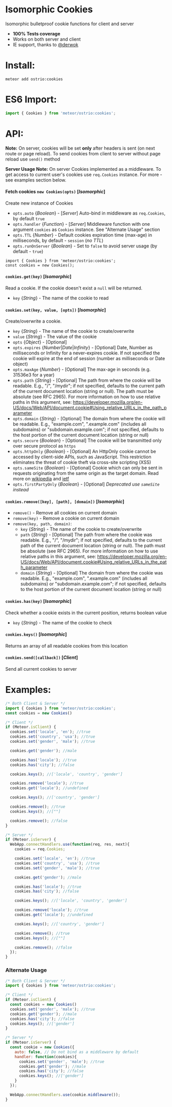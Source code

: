 Isomorphic Cookies
========
Isomorphic bulletproof cookie functions for client and server

 - __100% Tests coverage__
 - Works on both server and client
 - IE support, thanks to [@derwok](https://github.com/derwok)

Install:
========
```shell
meteor add ostrio:cookies
```

ES6 Import:
========
```jsx
import { Cookies } from 'meteor/ostrio:cookies';
```

API:
========
__Note:__ On server, cookies will be set __only__ after headers is sent (on next route or page reload). To send cookies from client to server without page reload use `send()` method

__Server Usage Note:__ On server Cookies implemented as a middleware. To get access to current user's cookies use `req.Cookies` instance. For more - see examples section below.

#### Fetch cookies `new Cookies(opts)` [*Isomorphic*]
  Create new instance of Cookies
  - `opts.auto` {*Boolean*} - [*Server*] Auto-bind in middleware as `req.Cookies`, by default `true`
  - `opts.handler` {*Function*} - [*Server*] Middleware function with one argument `cookies` as `Cookies` instance. See "Alternate Usage" section
  - `opts.TTL`  {*Number*} - Default cookies expiration time (max-age) in milliseconds, by default - `session` (*no TTL*)
  - `opts.runOnServer` {*Boolean*} - Set to `false` to avoid server usage (by default - `true`)
```jxs
import { Cookies } from 'meteor/ostrio:cookies';
const cookies = new Cookies();
```

#### `cookies.get(key)` [*Isomorphic*]
  Read a cookie. If the cookie doesn't exist a `null` will be returned.
  - `key` {*String*} - The name of the cookie to read

#### `cookies.set(key, value, [opts])` [*Isomorphic*]
  Create/overwrite a cookie.
  - `key` {*String*} - The name of the cookie to create/overwrite
  - `value` {*String*} - The value of the cookie
  - `opts` {*Object*} - [Optional]
  - `opts.expires` {*Number*|*Date*|*Infinity*}  - [Optional] Date, Number as milliseconds or Infinity for a never-expires cookie. If not specified the cookie will expire at the end of session (number as milliseconds or Date object)
  - `opts.maxAge` {*Number*}  - [Optional] The max-age in seconds (e.g. 31536e3 for a year)
  - `opts.path` {*String*} - [Optional] The path from where the cookie will be readable. E.g., "/", "/mydir"; if not specified, defaults to the current path of the current document location (string or null). The path must be absolute (see RFC 2965). For more information on how to use relative paths in this argument, see: https://developer.mozilla.org/en-US/docs/Web/API/document.cookie#Using_relative_URLs_in_the_path_parameter
  - `opts.domain` {*String*} - [Optional] The domain from where the cookie will be readable. E.g., "example.com", ".example.com" (includes all subdomains) or "subdomain.example.com"; if not specified, defaults to the host portion of the current document location (string or null)
  - `opts.secure` {*Boolean*} - [Optional] The cookie will be transmitted only over secure protocol as `https`
  - `opts.httpOnly` {*Boolean*} - [Optional] An HttpOnly cookie cannot be accessed by client-side APIs, such as JavaScript. This restriction eliminates the threat of cookie theft via cross-site scripting (XSS)
  - `opts.sameSite` {*Boolean*} - [Optional] Cookie which can only be sent in requests originating from the same origin as the target domain. Read more on [wikipedia](https://en.wikipedia.org/wiki/HTTP_cookie#SameSite_cookie) and [ietf](https://tools.ietf.org/html/draft-west-first-party-cookies-05)
  - `opts.firstPartyOnly` {*Boolean*} - [Optional] *Deprecated use `sameSite` instead*

#### `cookies.remove([key], [path], [domain])` [*Isomorphic*]
 - `remove()` - Remove all cookies on current domain
 - `remove(key)` - Remove a cookie on current domain
 - `remove(key, path, domain)`:
    - `key` {*String*} - The name of the cookie to create/overwrite
    - `path` {*String*} - [Optional] The path from where the cookie was readable. E.g., "/", "/mydir"; if not specified, defaults to the current path of the current document location (string or null). The path must be absolute (see RFC 2965). For more information on how to use relative paths in this argument, see: https://developer.mozilla.org/en-US/docs/Web/API/document.cookie#Using_relative_URLs_in_the_path_parameter
    - `domain` {*String*} - [Optional] The domain from where the cookie was readable. E.g., "example.com", ".example.com" (includes all subdomains) or "subdomain.example.com"; if not specified, defaults to the host portion of the current document location (string or null)

#### `cookies.has(key)` [*Isomorphic*]
 Check whether a cookie exists in the current position, returns boolean value
 - `key` {*String*} - The name of the cookie to check

#### `cookies.keys()` [*Isomorphic*]
  Returns an array of all readable cookies from this location

#### `cookies.send([callback])` [*Client*]
  Send all current cookies to server



Examples:
=========
```jsx
/* Both Client & Server */
import { Cookies } from 'meteor/ostrio:cookies';
const cookies = new Cookies()

/* Client */
if (Meteor.isClient) {
  cookies.set('locale', 'en'); //true
  cookies.set('country', 'usa'); //true
  cookies.set('gender', 'male'); //true

  cookies.get('gender'); //male

  cookies.has('locale'); //true
  cookies.has('city'); //false

  cookies.keys(); //['locale', 'country', 'gender']

  cookies.remove('locale'); //true
  cookies.get('locale'); //undefined

  cookies.keys(); //['country', 'gender']

  cookies.remove(); //true
  cookies.keys(); //[""]

  cookies.remove(); //false
}

/* Server */
if (Meteor.isServer) {
  WebApp.connectHandlers.use(function(req, res, next){
    cookies = req.Cookies;

    cookies.set('locale', 'en'); //true
    cookies.set('country', 'usa'); //true
    cookies.set('gender', 'male'); //true

    cookies.get('gender'); //male

    cookies.has('locale'); //true
    cookies.has('city'); //false

    cookies.keys(); //['locale', 'country', 'gender']

    cookies.remove('locale'); //true
    cookies.get('locale'); //undefined

    cookies.keys(); //['country', 'gender']

    cookies.remove(); //true
    cookies.keys(); //[""]

    cookies.remove(); //false
  });
}
```

### Alternate Usage
```jsx
/* Both Client & Server */
import { Cookies } from 'meteor/ostrio:cookies';

/* Client */
if (Meteor.isClient) {
  const cookies = new Cookies()
  cookies.set('gender', 'male'); //true
  cookies.get('gender'); //male
  cookies.has('city'); //false
  cookies.keys(); //['gender']
}

/* Server */
if (Meteor.isServer) {
  const cookie = new Cookies({
    auto: false, // Do not bind as a middleware by default
    handler: function(cookies){
      cookies.set('gender', 'male'); //true
      cookies.get('gender'); //male
      cookies.has('city'); //false
      cookies.keys(); //['gender']
    }
  });

  WebApp.connectHandlers.use(cookie.middleware());
}
```